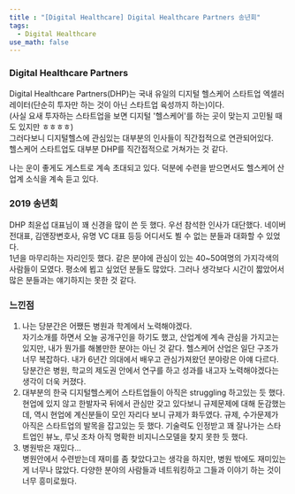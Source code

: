 ```yaml
---
title : "[Digital Healthcare] Digital Healthcare Partners 송년회"
tags:
  - Digital Healthcare
use_math: false
---
```


### Digital Healthcare Partners
Digital Healthcare Partners(DHP)는 국내 유일의 디지털 헬스케어 스타트업 엑셀러레이터(단순히 투자만 하는 것이 아닌 스타트업 육성까지 하는)이다.  
(사실 요새 투자하는 스타트업을 보면 디지털 '헬스케어'를 하는 곳이 맞는지 고민될 때도 있지만 ㅎㅎㅎㅎ)  
그러다보니 디지털헬스에 관심있는 대부분의 인사들이 직간접적으로 연관되어있다.  
헬스케어 스타트업도 대부분 DHP를 직간접적으로 거쳐가는 것 같다.

나는 운이 좋게도 게스트로 계속 초대되고 있다. 덕분에 수련을 받으면서도 헬스케어 산업계 소식을 계속 듣고 있다.  
  
### 2019 송년회
DHP 최윤섭 대표님이 꽤 신경을 많이 쓴 듯 했다. 우선 참석한 인사가 대단했다. 네이버 전대표, 김앤장변호사, 유명 VC 대표 등등 어디서도 뵐 수 없는 분들과 대화할 수 있었다.  
1년을 마무리하는 자리인듯 했다. 같은 분야에 관심이 있는 40~50여명의 가지각색의 사람들이 모였다. 평소에 뵙고 싶었던 분들도 많았다. 그러나 생각보다 시간이 짧았어서 많은 분들과는 얘기하지는 못한 것 같다. 

### 느낀점
1. 나는 당분간은 어쨌든 병원과 학계에서 노력해야겠다.  
자기소개를 하면서 오늘 공개구인을 하기도 했고, 산업계에 계속 관심을 가지고는 있지만, 내가 뭔가를 해볼만한 분야는 아닌 것 같다. 헬스케어 산업은 일단 구조가 너무 복잡하다. 내가 6년간 의대에서 배우고 관심가져왔던 분야랑은 아얘 다르다. 당분간은 병원, 학교의 제도권 안에서 연구를 하고 성과를 내고자 노력해야겠다는 생각이 더욱 커졌다.  
2. 대부분의 한국 디지털헬스케어 스타트업들이 아직은 struggling 하고있는 듯 했다.  
현업에 있지 않고 한발자국 뒤에서 관심만 갖고 있다보니 규제문제에 대해 둔감했는데, 역시 현업에 계신분들이 모인 자리다 보니 규제가 화두였다. 규제, 수가문제가 아직은 스타트업의 발목을 잡고있는 듯 했다. 기술력도 인정받고 꽤 잘나가는 스타트업인 뷰노, 루닛 조차 아직 명확한 비지니스모델을 찾지 못한 듯 했다.  
3. 병원밖은 재밌다...  
병원안에서 수련받는데 재미를 좀 찾았다고는 생각을 하지만, 병원 밖에도 재미있는게 너무나 많았다. 다양한 분야의 사람들과 네트워킹하고 그들과 이야기 하는 것이 너무 흥미로웠다. 
